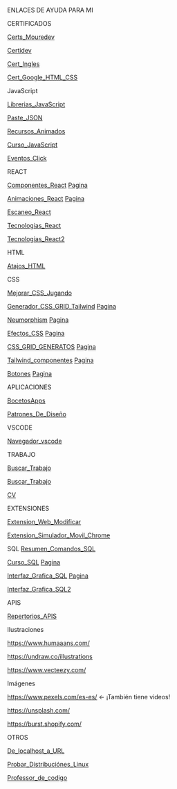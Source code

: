 

ENLACES DE AYUDA PARA MI



CERTIFICADOS

[Certs_Mouredev](https://www.youtube.com/shorts/zcb6biEmpSI)

[Certidev](https://www.tiktok.com/@certidevs/video/7418550891915005217?is_from_webapp=1&sender_device=pc)

[Cert_Ingles](https://www.freecodecamp.org/espanol/learn/a2-english-for-developers/)

[Cert_Google_HTML_CSS](https://www.tiktok.com/@mouredev/video/7391893440184798497?is_from_webapp=1&sender_device=pc&web_id=7447105662498981409)

JavaScript

[Librerias_JavaScript](https://vm.tiktok.com/ZGdMgKtoa/)

[Paste_JSON](https://vm.tiktok.com/ZGdMp1py6/)

[Recursos_Animados](https://vm.tiktok.com/ZGdMgtqRY/)

[Curso_JavaScript](https://web.dev/learn/javascript)

[Eventos_Click](https://developer.mozilla.org/es/docs/Web/API/Element/click_event)

REACT

[Componentes_React](https://www.tiktok.com/@tarredev/video/7367382971940113696?is_from_webapp=1&sender_device=pc) [Pagina](https://mantine.dev/)

[Animaciones_React](https://www.tiktok.com/@devbro.tok/video/7377104002300775712?is_from_webapp=1&sender_device=pc) [Pagina](https://www.framer.com/?utm_source=google&utm_medium=adwords&utm_campaign=Brand-Search-Framer-M-Aug2024-PUBLISH_Standard&gad_source=1&gclid=CjwKCAiAjeW6BhBAEiwAdKltMqu539U5-Clu-YnvhiYtAn958rww3iusfM-j62r5-gmf05Gc8iDMNxoCBQAQAvD_BwE)

[Escaneo_React](https://www.tiktok.com/@midudev/video/7447602668761107745?is_from_webapp=1&sender_device=pc)

[Tecnologias_React](https://www.tiktok.com/@devjeffrey25/photo/7384168303444495622?is_from_webapp=1&sender_device=pc)

[Tecnologias_React2](https://www.tiktok.com/@facyndev/photo/7361464305612557574?is_from_webapp=1&sender_device=pc&web_id=7447105662498981409)

HTML

[Atajos_HTML](https://www.tiktok.com/@marowarthdev/video/7415328978782686496?is_from_webapp=1&sender_device=pc)

CSS

[Mejorar_CSS_Jugando](https://vm.tiktok.com/ZGdMgKAG7/)

[Generador_CSS_GRID_Tailwind](https://vm.tiktok.com/ZGdMg4JRE/) [Pagina](https://www.tailwindgen.com/)

[Neumorphism](https://www.tiktok.com/@elrincondeldev/video/7418244372455558432?is_from_webapp=1&sender_device=pc) [Pagina](https://neumorphism.io/#e0e0e0)

[Efectos_CSS](https://www.tiktok.com/@marowarthdev/video/7386736975962803488?is_from_webapp=1&sender_device=pc) [Pagina](https://cssfx.netlify.app/)

[CSS_GRID_GENERATOS](https://www.tiktok.com/@marowarthdev/video/7377056913319677216?is_from_webapp=1&sender_device=pc) [Pagina](https://cssgrid-generator.netlify.app/)

[Tailwind_componentes](https://www.tiktok.com/@tarredev/video/7437894119776685345?is_from_webapp=1&sender_device=pc) [Pagina](https://flyonui.com/)

[Botones](https://www.tiktok.com/@marowarthdev/video/7443903303529860384?is_from_webapp=1&sender_device=pc) [Pagina](https://ui-buttons.web.app/)

APLICACIONES

[BocetosApps](https://www.tiktok.com/@aristidevs/video/7442357984866405664?_r=1&_t=8s7oiMFFrpw)

[Patrones_De_Diseño](https://vm.tiktok.com/ZGdMgr1SG/)

VSCODE

[Navegador_vscode](https://www.tiktok.com/@midudev/video/7438647103020076321?is_from_webapp=1&sender_device=pc)

TRABAJO

[Buscar_Trabajo](https://www.tiktok.com/@chollometro/video/7400716819687902496?is_from_webapp=1&sender_device=pc)

[Buscar_Trabajo](https://www.tiktok.com/@alexcraviotto/video/7411263551974821153?is_from_webapp=1&sender_device=pc)

[CV](https://www.tiktok.com/@midudev/video/7391880077941787937?is_from_webapp=1&sender_device=pc&web_id=7447105662498981409)

EXTENSIONES

[Extension_Web_Modificar](https://www.tiktok.com/@elrincondeldev/video/7426406316853300513?is_from_webapp=1&sender_device=pc)

[Extension_Simulador_Movil_Chrome](https://www.tiktok.com/@midudev/video/7394137254819613984?is_from_webapp=1&sender_device=pc)

SQL
[Resumen_Comandos_SQL](https://www.tiktok.com/@dazxirx/photo/7422706446426541345?is_from_webapp=1&sender_device=pc)

[Curso_SQL](https://www.tiktok.com/@mouredev/video/7393005672448740641?is_from_webapp=1&sender_device=pc) [Pagina](https://sqlbolt.com/)

[Interfaz_Grafica_SQL](https://www.tiktok.com/@midudev/video/7402645409711115553?is_from_webapp=1&sender_device=pc) [Pagina](https://postgres.new/)

[Interfaz_Grafica_SQL2](https://www.tiktok.com/@midudev/video/7447166209478511905?is_from_webapp=1&sender_device=pc)

APIS

[Repertorios_APIS](https://www.tiktok.com/@aristidevs/video/7361393245479390497?is_from_webapp=1&sender_device=pc)


Ilustraciones

https://www.humaaans.com/

https://undraw.co/illustrations

https://www.vecteezy.com/

Imágenes

https://www.pexels.com/es-es/    <- ¡También tiene videos!

https://unsplash.com/

https://burst.shopify.com/

OTROS

[De_localhost_a_URL](https://www.tiktok.com/@midudev/video/7424888244443172129?is_from_webapp=1&sender_device=pc)

[Probar_Distribuciónes_Linux](https://www.tiktok.com/@alexcraviotto/video/7407932990019472672?is_from_webapp=1&sender_device=pc)

[Professor_de_codigo](https://www.tiktok.com/@mouredev/video/7364798816534482208?is_from_webapp=1&sender_device=pc)
